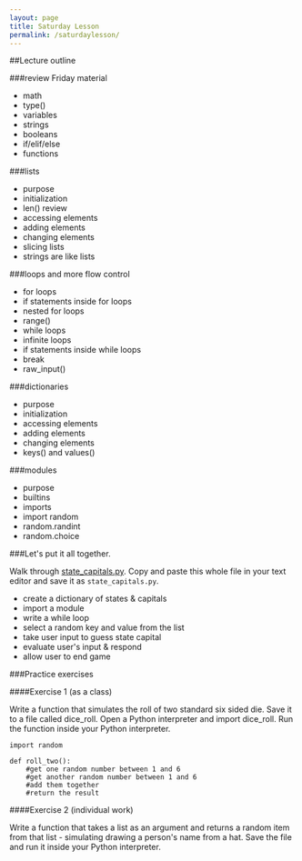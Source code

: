 ```yaml
---
layout: page
title: Saturday Lesson
permalink: /saturdaylesson/
---
```


##Lecture outline

###review Friday material
* math
* type()
* variables
* strings
* booleans
* if/elif/else
* functions

###lists
* purpose
* initialization
* len() review
* accessing elements
* adding elements
* changing elements
* slicing lists
* strings are like lists

###loops and more flow control
* for loops
* if statements inside for loops
* nested for loops
* range()
* while loops
* infinite loops
* if statements inside while loops
* break
* raw_input()

###dictionaries
* purpose
* initialization
* accessing elements
* adding elements
* changing elements
* keys() and values()

###modules
* purpose
* builtins
* imports
* import random
* random.randint
* random.choice

###Let's put it all together.

Walk through [state_capitals.py](https://raw.githubusercontent.com/PhillyPythonWorkshop/PhillyPythonWorkshop.github.io/master/misc/state_capitals.py).  Copy and paste this whole file in your text editor and save it as `state_capitals.py`.

* create a dictionary of states & capitals 
* import a module
* write a while loop 
* select a random key and value from the list
* take user input to guess state capital
* evaluate user's input & respond
* allow user to end game


###Practice exercises

####Exercise 1 (as a class)

Write a function that simulates the roll of two standard six sided die. 
Save it to a file called dice_roll.  Open a Python interpreter and import dice_roll.  Run the function inside your Python interpreter.

~~~
import random

def roll_two():
    #get one random number between 1 and 6
    #get another random number between 1 and 6
    #add them together
    #return the result
~~~

####Exercise 2 (individual work)

Write a function that takes a list as an argument and returns a random item from that list - simulating drawing a person's name from a hat.  Save the file and run it inside your Python interpreter.
